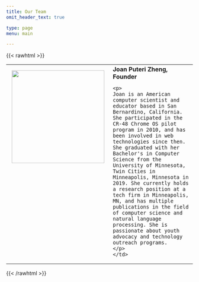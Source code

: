 ```yaml
---
title: Our Team
omit_header_text: true

type: page
menu: main

---
```




{{< rawhtml >}}

 <table>
  <tr style="vertical-align:top">
    <td style="width:33%; padding: 15px;">
        <img src="/images/joan.jpg" width="250">
    </td>
    <td>
    <b>Joan Puteri Zheng, Founder</b>
    
    <p>
    Joan is an American computer scientist and educator based in San Bernardino, California. She participated in the CR-48 Chrome OS pilot program in 2010, and has been involved in web technologies since then. She graduated with her Bachelor's in Computer Science from the University of Minnesota, Twin Cities in Minneapolis, Minnesota in 2019. She currently holds a research position at a tech firm in Minneapolis, MN, and has multiple publications in the field of computer science and natural language processing. She is passionate about youth advocacy and technology outreach programs. 
    </p>
    </td>
  </tr>
</table> 
{{< /rawhtml >}}
